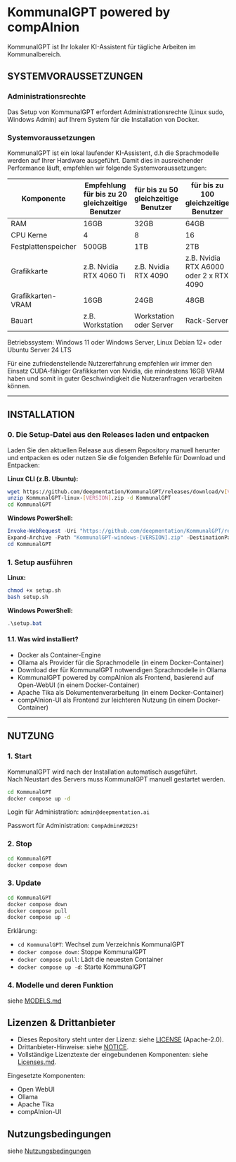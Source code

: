 # KommunalGPT powered by compAInion

KommunalGPT ist Ihr lokaler KI-Assistent für tägliche Arbeiten im Kommunalbereich.

## SYSTEMVORAUSSETZUNGEN

### Administrationsrechte

Das Setup von KommunalGPT erfordert Administrationsrechte (Linux sudo, Windows Admin) auf Ihrem System für die Installation von Docker.

### Systemvoraussetzungen

KommunalGPT ist ein lokal laufender KI-Assistent, d.h die Sprachmodelle werden auf Ihrer Hardware ausgeführt. Damit dies in ausreichender Performance läuft, empfehlen wir folgende Systemvoraussetzungen:

| Komponente | Empfehlung für bis zu 20 gleichzeitige Benutzer | für bis zu 50 gleichzeitige Benutzer | für bis zu 100 gleichzeitige Benutzer |
| --- | --- | --- | --- |
| RAM | 16GB | 32GB | 64GB |
| CPU Kerne | 4 | 8 | 16 |
| Festplattenspeicher | 500GB | 1TB | 2TB |
| Grafikkarte | z.B. Nvidia RTX 4060 Ti | z.B. Nvidia RTX 4090 | z.B. Nvidia RTX A6000 oder 2 x RTX 4090 |
| Grafikkarten-VRAM | 16GB | 24GB | 48GB |
| Bauart | z.B. Workstation | Workstation oder Server | Rack-Server |

Betriebssystem: Windows 11 oder Windows Server, Linux Debian 12+ oder Ubuntu Server 24 LTS

Für eine zufriedenstellende Nutzererfahrung empfehlen wir immer den Einsatz CUDA-fähiger Grafikkarten von Nvidia, die mindestens 16GB VRAM haben und somit in guter Geschwindigkeit die Nutzeranfragen verarbeiten können.

---

## INSTALLATION

### 0. Die Setup-Datei aus den Releases laden und entpacken

Laden Sie den aktuellen Release aus diesem Repository manuell herunter und entpacken es oder nutzen Sie die folgenden Befehle für Download und Entpacken:

**Linux CLI (z.B. Ubuntu):**

```bash
wget https://github.com/deepmentation/KommunalGPT/releases/download/v[VERSION]/KommunalGPT-linux-[VERSION].zip
unzip KommunalGPT-linux-[VERSION].zip -d KommunalGPT
cd KommunalGPT
```

**Windows PowerShell:**

```powershell
Invoke-WebRequest -Uri "https://github.com/deepmentation/KommunalGPT/releases/download/v[VERSION]/KommunalGPT-windows-[VERSION].zip" -OutFile "KommunalGPT-windows-[VERSION].zip"
Expand-Archive -Path "KommunalGPT-windows-[VERSION].zip" -DestinationPath "KommunalGPT"
cd KommunalGPT
```

### 1. Setup ausführen

**Linux:**

```bash
chmod +x setup.sh
bash setup.sh
```

**Windows PowerShell:**

```powershell
.\setup.bat
```

#### 1.1. Was wird installiert?

- Docker als Container-Engine
- Ollama als Provider für die Sprachmodelle (in einem Docker-Container)
- Download der für KommunalGPT notwendigen Sprachmodelle in Ollama
- KommunalGPT powered by compAInion als Frontend, basierend auf Open-WebUI (in einem Docker-Container)
- Apache Tika als Dokumentenverarbeitung (in einem Docker-Container)
- compAInion-UI als Frontend zur leichteren Nutzung (in einem Docker-Container)

---

## NUTZUNG

### 1. Start

KommunalGPT wird nach der Installation automatisch ausgeführt.  
Nach Neustart des Servers muss KommunalGPT manuell gestartet werden.

```bash
cd KommunalGPT
docker compose up -d
```

Login für Administration: `admin@deepmentation.ai`

Passwort für Administration: `CompAdmin#2025!`

### 2. Stop

```bash
cd KommunalGPT
docker compose down
```

### 3. Update

```bash
cd KommunalGPT
docker compose down
docker compose pull
docker compose up -d
```

Erklärung:
- `cd KommunalGPT`: Wechsel zum Verzeichnis KommunalGPT
- `docker compose down`: Stoppe KommunalGPT
- `docker compose pull`: Lädt die neuesten Container
- `docker compose up -d`: Starte KommunalGPT

### 4. Modelle und deren Funktion

siehe [MODELS.md](MODELS.md)

## Lizenzen & Drittanbieter

- Dieses Repository steht unter der Lizenz: siehe [LICENSE](LICENSE) (Apache-2.0).
- Drittanbieter-Hinweise: siehe [NOTICE](NOTICE).
- Vollständige Lizenztexte der eingebundenen Komponenten: siehe [Licenses.md](Licenses.md).

Eingesetzte Komponenten:
- Open WebUI
- Ollama
- Apache Tika
- compAInion-UI

## Nutzungsbedingungen

siehe [Nutzungsbedingungen](Nutzungsbedingungen.md)



